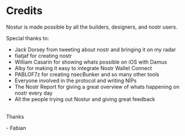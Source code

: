 # Credits

Nostur is made possible by all the builders, designers, and nostr users.

Special thanks to: 
- Jack Dorsey from tweeting about nostr and bringing it on my radar
- fiatjaf for creating nostr
- William Casarin for showing whats possible on iOS with Damus
- Alby for making it easy to integrate Nostr Wallet Connect
- PABLOF7z for creating nsecBunker and so many other tools
- Everyone involved in the protocol and writing NIPs
- The Nostr Report for giving a great overview of whats happening on nostr every day
- All the people trying out Nostur and giving great feedback


\
Thanks

\- Fabian
